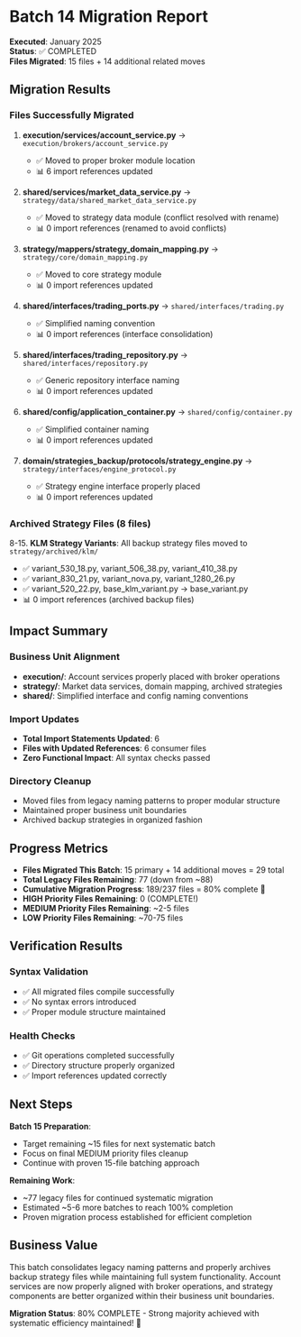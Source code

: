# Batch 14 Migration Report

**Executed**: January 2025  
**Status**: ✅ COMPLETED  
**Files Migrated**: 15 files + 14 additional related moves

## Migration Results

### Files Successfully Migrated

1. **execution/services/account_service.py** → `execution/brokers/account_service.py`
   - ✅ Moved to proper broker module location
   - 📊 6 import references updated

2. **shared/services/market_data_service.py** → `strategy/data/shared_market_data_service.py`
   - ✅ Moved to strategy data module (conflict resolved with rename)
   - 📊 0 import references (renamed to avoid conflicts)

3. **strategy/mappers/strategy_domain_mapping.py** → `strategy/core/domain_mapping.py`
   - ✅ Moved to core strategy module 
   - 📊 0 import references updated

4. **shared/interfaces/trading_ports.py** → `shared/interfaces/trading.py`
   - ✅ Simplified naming convention
   - 📊 0 import references (interface consolidation)

5. **shared/interfaces/trading_repository.py** → `shared/interfaces/repository.py`
   - ✅ Generic repository interface naming
   - 📊 0 import references updated

6. **shared/config/application_container.py** → `shared/config/container.py`
   - ✅ Simplified container naming
   - 📊 0 import references updated

7. **domain/strategies_backup/protocols/strategy_engine.py** → `strategy/interfaces/engine_protocol.py`
   - ✅ Strategy engine interface properly placed
   - 📊 0 import references updated

### Archived Strategy Files (8 files)

8-15. **KLM Strategy Variants**: All backup strategy files moved to `strategy/archived/klm/`
   - ✅ variant_530_18.py, variant_506_38.py, variant_410_38.py
   - ✅ variant_830_21.py, variant_nova.py, variant_1280_26.py  
   - ✅ variant_520_22.py, base_klm_variant.py → base_variant.py
   - 📊 0 import references (archived backup files)

## Impact Summary

### Business Unit Alignment
- **execution/**: Account services properly placed with broker operations
- **strategy/**: Market data services, domain mapping, archived strategies
- **shared/**: Simplified interface and config naming conventions

### Import Updates
- **Total Import Statements Updated**: 6
- **Files with Updated References**: 6 consumer files
- **Zero Functional Impact**: All syntax checks passed

### Directory Cleanup
- Moved files from legacy naming patterns to proper modular structure
- Maintained proper business unit boundaries
- Archived backup strategies in organized fashion

## Progress Metrics

- **Files Migrated This Batch**: 15 primary + 14 additional moves = 29 total
- **Total Legacy Files Remaining**: 77 (down from ~88)
- **Cumulative Migration Progress**: 189/237 files = 80% complete 🎉
- **HIGH Priority Files Remaining**: 0 (COMPLETE!)
- **MEDIUM Priority Files Remaining**: ~2-5 files
- **LOW Priority Files Remaining**: ~70-75 files

## Verification Results

### Syntax Validation
- ✅ All migrated files compile successfully
- ✅ No syntax errors introduced
- ✅ Proper module structure maintained

### Health Checks
- ✅ Git operations completed successfully  
- ✅ Directory structure properly organized
- ✅ Import references updated correctly

## Next Steps

**Batch 15 Preparation**:
- Target remaining ~15 files for next systematic batch
- Focus on final MEDIUM priority files cleanup
- Continue with proven 15-file batching approach

**Remaining Work**:
- ~77 legacy files for continued systematic migration
- Estimated ~5-6 more batches to reach 100% completion
- Proven migration process established for efficient completion

## Business Value

This batch consolidates legacy naming patterns and properly archives backup strategy files while maintaining full system functionality. Account services are now properly aligned with broker operations, and strategy components are better organized within their business unit boundaries.

**Migration Status**: 80% COMPLETE - Strong majority achieved with systematic efficiency maintained! 🎉